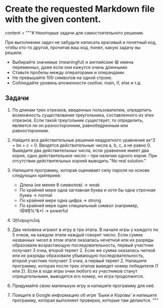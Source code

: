 # Create the requested Markdown file with the given content.
content = """# Некоторые задачи для самостоятельного решения.

При выполнении задач не забудьте написать красивый и понятный код, чтобы кто-то другой, прочитав ваш код, понял, какую задачу вы решили.

- Выбирайте значимые (meaningful) и английские 😄 имена переменных, даже если они кажутся очень длинными.
- Ставьте пробелы между операторами и операндами.
- Не превышайте 100 символов на одной строке.
- Соблюдайте уровень вложенности скобок: main, if, else и т.д.

## Задачи

1. По длинам трех отрезков, введенных пользователем, определить возможность существования треугольника, составленного из этих отрезков. Если такой треугольник существует, то определить, является ли он разносторонним, равнобедренным или равносторонним.

2. Найдите все действительные решения квадратного уравнения ax^2 + bx + c = 0. Вводятся действительные числа a, b, c, a не равно 0. Выведите два действительных числа, если уравнение имеет два корня, одно действительное число – при наличии одного корня. При отсутствии действительных корней выводить "No real solution."

3. Напишите программу, которая оценивает силу пароля на основе следующих критериев:
   - Длина (не менее 8 символов) -> weak
   - По крайней мере одна заглавная буква и хотя бы одна строчная буква -> normal
   - По крайней мере одна цифра -> strong
   - По крайней мере один специальный символ (например, !@#$%^&*) -> powerful

4. Չինգաչունգ

5. Два человека играют в игру в три этапа. В начале игры у каждого по 5 очков, на каждом этапе каждый говорит число. Если сумма названных чисел в этом этапе оказалась нечетной или их разряды образовали возрастающую последовательность, первый участник получает 3 очка, второй теряет 2. Если же сумма оказалась четной или их разряды образовали убывающую последовательность, второй участник получает 3 очка, а первый теряет 2. Напишите программу, которая после трех этапов выведет номер победителя (1 или 2). Если в ходе игры очки любого из участников станут отрицательными, выводится его номер, но игра продолжится.

6. Придумайте свою маленькую игру и напишите программу для неё.

7. Поищите в Google информацию об игре 'Быки и Коровы' и напишите программу, которая выполняет проверки, которые там делаются.
"""
